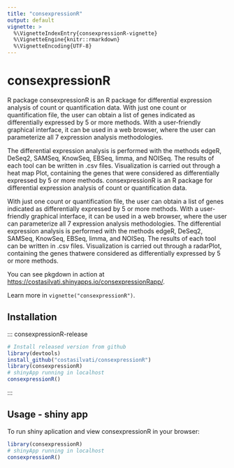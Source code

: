 ```yaml
---
title: "consexpressionR"
output: default
vignette: >
  %\VignetteIndexEntry{consexpressionR-vignette}
  %\VignetteEngine{knitr::rmarkdown}
  %\VignetteEncoding{UTF-8}
---
```


# consexpressionR

R package consexpressionR is an R package for differential expression analysis of count or quantification data. With just one count or quantification file, the user can obtain a list of genes indicated as differentially expressed by 5 or more methods. With a user-friendly graphical interface, it can be used in a web browser, where the user can parameterize all 7 expression analysis methodologies.

The differential expression analysis is performed with the methods edgeR, DeSeq2, SAMSeq, KnowSeq, EBSeq, limma, and NOISeq. The results of each tool can be written in .csv files. Visualization is carried out through a heat map Plot, containing the genes that were considered as differentially expressed by 5 or more methods. consexpressionR is an R package for differential expression analysis of count or quantification data.

With just one count or quantification file, the user can obtain a list of genes indicated as differentially expressed by 5 or more methods. With a user-friendly graphical interface, it can be used in a web browser, where the user can parameterize all 7 expression analysis methodologies. The differential expression analysis is performed with the methods edgeR, DeSeq2, SAMSeq, KnowSeq, EBSeq, limma, and NOISeq. The results of each tool can be written in .csv files. Visualization is carried out through a radarPlot, containing the genes thatwere considered as differentially expressed by 5 or more methods.

You can see pkgdown in action at <https://costasilvati.shinyapps.io/consexpressionRapp/>.

Learn more in `vignette("consexpressionR")`.

## Installation

::: consexpressionR-release
``` r
# Install released version from github
library(devtools)
install_github("costasilvati/consexpressionR")
library(consexpressionR)
# shinyApp running in localhost
consexpressionR()
```
:::

## Usage - shiny app

To run shiny aplication and view consexpressionR in your browser:

``` r
library(consexpressionR)
# shinyApp running in localhost
consexpressionR()
```
